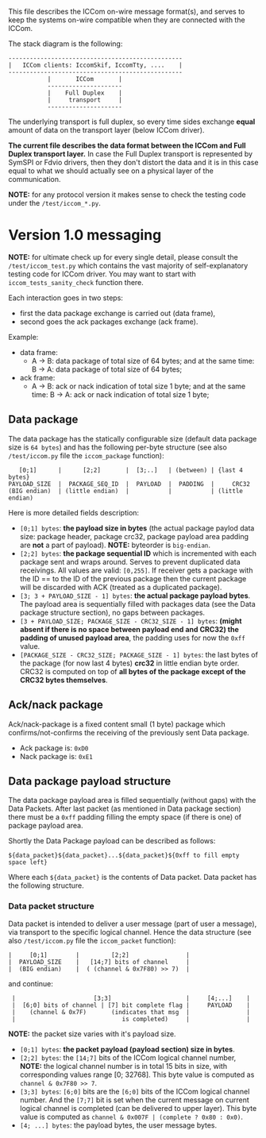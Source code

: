 This file describes the ICCom on-wire message format(s), and
serves to keep the systems on-wire compatible when they are
connected with the ICCom.

The stack diagram is the following:

```
-------------------------------------------------
|   ICCom clients: IccomSkif, IccomTty, ....    |
-------------------------------------------------
           |       ICCom       |
           ---------------------
           |    Full Duplex    |
           |     transport     |
           ---------------------
```

The underlying transport is full duplex, so every time sides exchange
**equal** amount of data on the transport layer (below ICCom driver).

**The current file describes the data format between the ICCom
and Full Duplex transport layer.** In case the Full Duplex transport
is represented by SymSPI or Fdvio drivers, then they don't distort
the data and it is in this case equal to what we should actually
see on a physical layer of the communication.

**NOTE:** for any protocol version it makes sense to check the
  testing code under the `/test/iccom_*.py`.

# Version 1.0 messaging

**NOTE:** for ultimate check up for every single detail, please
  consult the `/test/iccom_test.py` which contains the vast majority
  of self-explanatory testing code for ICCom driver. You may want
  to start with `iccom_tests_sanity_check` function there.

Each interaction goes in two steps:
* first the data package exchange is carried out (data frame),
* second goes the ack packages exchange (ack frame).

Example:

* data frame:
  * A -> B:  data package of total size of 64 bytes;
    and at the same time:
    B -> A:  data package of total size of 64 bytes;
* ack frame:
  * A -> B:  ack or nack indication of total size 1 byte;
    and at the same time:
    B -> A:  ack or nack indication of total size 1 byte;

## Data package

The data package has the statically configurable size (default data
package size is `64 bytes`) and has the following per-byte structure
(see also `/test/iccom.py` file the `iccom_package` function):

```
   [0;1]      |      [2;2]       |  [3;..]   | (between) | {last 4 bytes}
PAYLOAD_SIZE  |  PACKAGE_SEQ_ID  |  PAYLOAD  |  PADDING  |     CRC32
(BIG endian)  | (little endian)  |           |           | (little endian)
```

Here is more detailed fields description:
* `[0;1] bytes`: **the payload size in bytes** (the actual
  package paylod data size: package header, package crc32,
  package payload area padding are **not** a part of payload).
  **NOTE:** byteorder is `big-endian`.
* `[2;2] bytes`: **the package sequential ID** which is incremented
  with each package sent and wraps around. Serves to prevent
  duplicated data receivings. All values are valid: `[0,255]`.
  If receiver gets a package with the ID == to the ID of the previous
  package then the current package will be discarded with ACK (treated
  as a duplicated package).
* `[3; 3 + PAYLOAD_SIZE - 1] bytes`: **the actual package payload bytes**.
  The payload area is sequentially filled with packages data (see the
  Data package structure section), no gaps between packages.
* `[3 + PAYLOAD_SIZE; PACKAGE_SIZE - CRC32_SIZE - 1] bytes`: **(might absent if
  there is no space between payload end and CRC32) the padding of
  unused payload area**, the padding uses for now the `0xff` value.
* `[PACKAGE_SIZE - CRC32_SIZE; PACKAGE_SIZE - 1] bytes`: the last
  bytes of the package (for now last 4 bytes) **crc32** in little endian
  byte order. CRC32 is computed on top of **all bytes of the package
  except of the CRC32 bytes themselves**.
      
## Ack/nack package

Ack/nack-package is a fixed content small (1 byte) package  which
confirms/not-confirms the receiving of the previously sent Data package.

* Ack package is: `0xD0`
* Nack package is: `0xE1`

## Data package payload structure

The data package payload area is filled sequentially (without gaps) with
the Data Packets. After last packet (as mentioned in Data package section)
there must be a `0xff` padding filling the empty space (if there is one)
of package payload area.

Shortly the Data Package payload can be described as follows:

```
${data_packet}${data_packet}...${data_packet}${0xff to fill empty space left}
```

Where each `${data_packet}` is the contents of Data packet. Data
packet has the following structure.

### Data packet structure

Data packet is intended to deliver a user message (part of user a message),
via transport to the specific logical channel. Hence the data structure
(see also `/test/iccom.py` file the `iccom_packet` function):

```
|     [0;1]        |         [2;2]                |
|  PAYLOAD_SIZE    |   [14;7] bits of channel     |
|  (BIG endian)    |  ( (channel & 0x7F80) >> 7)  | 
```
and continue:
```
 |                      [3;3]                     |     [4;...]    |
 |  [6;0] bits of channel | [7] bit complete flag |     PAYLOAD    |
 |    (channel & 0x7F)       (indicates that msg  |                |
 |                              is completed)     |                |
```

**NOTE:** the packet size varies with it's payload size.

* `[0;1] bytes`: **the packet payload (payload section) size in bytes**.
* `[2;2] bytes`: the `[14;7]` bits of the ICCom logical channel number, 
  **NOTE:** the logical channel number is in total 15 bits in size, with
  corresponding values range [0; 32768]. 
  This byte value is computed as `channel & 0x7F80 >> 7`.
* `[3;3] bytes`: `[6;0]` bits are the `[6;0]` bits of the ICCom logical
  channel number. And the `[7;7]` bit is set when the current message on
  current logical channel is completed (can be delivered to upper layer).
  This byte value is computed as `channel & 0x007F | (complete ? 0x80 : 0x0)`.
* `[4; ...] bytes`: the payload bytes, the user message bytes.